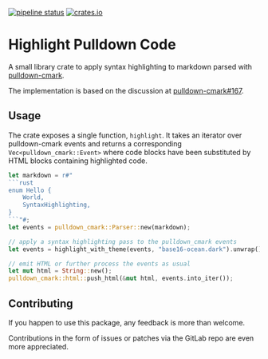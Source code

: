 [![pipeline status](https://gitlab.com/eguiraud/highlight-pulldown/badges/main/pipeline.svg)](https://gitlab.com/eguiraud/highlight-pulldown/-/commits/main)
[![crates.io](https://img.shields.io/crates/v/highlight-pulldown.svg)](https://crates.io/crates/highlight-pulldown)

# Highlight Pulldown Code

A small library crate to apply syntax highlighting to markdown parsed with [pulldown-cmark](https://crates.io/crates/pulldown-cmark).

The implementation is based on the discussion at [pulldown-cmark#167](https://github.com/raphlinus/pulldown-cmark/issues/167).

## Usage

The crate exposes a single function, `highlight`.
It takes an iterator over pulldown-cmark events and returns a corresponding `Vec<pulldown_cmark::Event>` where
code blocks have been substituted by HTML blocks containing highlighted code.

```rust
let markdown = r#"
```rust
enum Hello {
    World,
    SyntaxHighlighting,
}
```"#;
let events = pulldown_cmark::Parser::new(markdown);

// apply a syntax highlighting pass to the pulldown_cmark events
let events = highlight_with_theme(events, "base16-ocean.dark").unwrap();

// emit HTML or further process the events as usual
let mut html = String::new();
pulldown_cmark::html::push_html(&mut html, events.into_iter());
```

## Contributing

If you happen to use this package, any feedback is more than welcome.

Contributions in the form of issues or patches via the GitLab repo are even more appreciated.